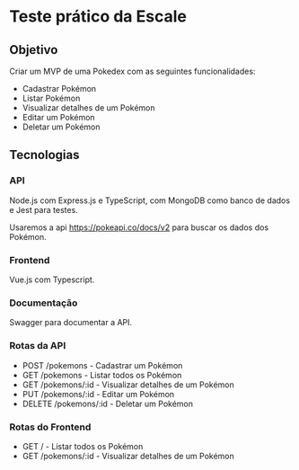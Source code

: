 # Teste prático da Escale

## Objetivo

Criar um MVP de uma Pokedex com as seguintes funcionalidades:

- Cadastrar Pokémon
- Listar Pokémon
- Visualizar detalhes de um Pokémon
- Editar um Pokémon
- Deletar um Pokémon

## Tecnologias

### API

Node.js com Express.js e TypeScript, com MongoDB como banco de dados e Jest para testes.

Usaremos a api https://pokeapi.co/docs/v2 para buscar os dados dos Pokémon.

### Frontend

Vue.js com Typescript.

### Documentação

Swagger para documentar a API.

### Rotas da API

- POST /pokemons - Cadastrar um Pokémon
- GET /pokemons - Listar todos os Pokémon
- GET /pokemons/:id - Visualizar detalhes de um Pokémon
- PUT /pokemons/:id - Editar um Pokémon
- DELETE /pokemons/:id - Deletar um Pokémon

### Rotas do Frontend

- GET / - Listar todos os Pokémon
- GET /pokemons/:id - Visualizar detalhes de um Pokémon
